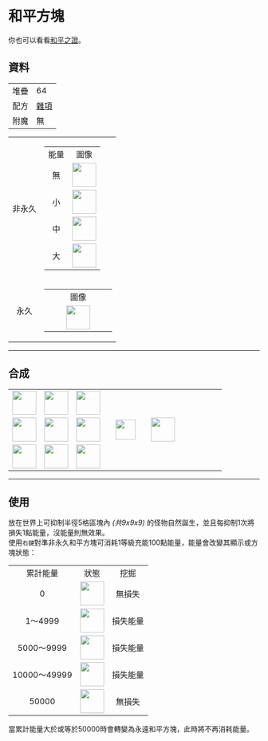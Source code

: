 # 和平方塊
你也可以看看[和平之證](peaceful_proof.md)。

## 資料
<table>
    <tr><td align="end">堆疊</td><td>64</td></tr>
    <tr><td align="end">配方</td><td><a href="https://minecraft.fandom.com/zh/wiki/合成/雜項配方">雜項</a></td></tr>
    <tr><td align="end">附魔</td><td>無</td></tr>
</table>
<table>
    <tr>
        <td align="center">非永久</td>
        <td>
            <table>
                <tr><td align="center">能量</td><td align="center">圖像</td></tr>
                <tr><td align="center">無</td><td><img src="https://i.imgur.com/ChdGHZh.png" height="48"/></td></tr>
                <tr><td align="center">小</td><td><img src="https://i.imgur.com/cTC2fkv.png" height="48"/></td></tr>
                <tr><td align="center">中</td><td><img src="https://i.imgur.com/tZPaxWI.png" height="48"/></td></tr>
                <tr><td align="center">大</td><td><img src="https://i.imgur.com/zj97a5z.png" height="48"/></td></tr>
            </table>
        </td>
    </tr>
    <tr>
        <td align="center">永久</td>
        <td>
            <table>
                <tr><td align="center" width="120">圖像</td></tr>
                <tr><td align="center"><img src="https://i.imgur.com/5NXrwba.png" height="48"/></td></tr>
            </table>
        </td>
    </tr>
</table>
  
---

## 合成
<table>
    <tr><td><img src="https://i.imgur.com/j5qpTgm.png" width="48"/></td><td><img src="https://i.imgur.com/j5qpTgm.png" width="48"/></td><td><img src="https://i.imgur.com/j5qpTgm.png" width="48"/></td><td colspan="3"></td></tr>
    <tr><td><img src="https://i.imgur.com/j5qpTgm.png" width="48"/></td><td><img src="https://i.imgur.com/IWZz8YM.png" width="48"/></td><td><img src="https://i.imgur.com/j5qpTgm.png" width="48"/></td><td width="70" align="center"><img src="https://i.imgur.com/VE0KqIE.png" width="40"/></td><td><img src="https://i.imgur.com/ChdGHZh.png" width="48"/></td><td width="70"></td></tr>
    <tr><td><img src="https://i.imgur.com/j5qpTgm.png" width="48"/></td><td><img src="https://i.imgur.com/j5qpTgm.png" width="48"/></td><td><img src="https://i.imgur.com/j5qpTgm.png" width="48"/></td><td colspan="3"></td></tr>
</table>
  
---

## 使用
放在世界上可抑制半徑5格區塊內 *(共9x9x9)* 的怪物自然誕生，並且每抑制1次將損失1點能量，沒能量則無效果。  
使用`右鍵`對準非永久和平方塊可消耗1等級充能100點能量，能量會改變其顯示或方塊狀態：  

<table>
    <tr><td align="center">累計能量</td><td align="center">狀態</td><td align="center">挖掘</td></tr>
    <tr><td align="center">0</td><td align="center"><img src="https://i.imgur.com/ChdGHZh.png" height="48"/></td><td align="center">無損失</td></tr>
    <tr><td align="center">1～4999</td><td align="center"><img src="https://i.imgur.com/cTC2fkv.png" height="48"/></td><td align="center">損失能量</td></tr>
    <tr><td align="center">5000～9999</td><td align="center"><img src="https://i.imgur.com/tZPaxWI.png" height="48"/></td><td align="center">損失能量</td></tr>
    <tr><td align="center">10000～49999</td><td align="center"><img src="https://i.imgur.com/zj97a5z.png" height="48"/></td><td align="center">損失能量</td></tr>
    <tr><td align="center">50000</td><td align="center"><img src="https://i.imgur.com/5NXrwba.png" height="48"/></td><td align="center">無損失</td></tr>
</table>

當累計能量大於或等於50000時會轉變為永遠和平方塊，此時將不再消耗能量。